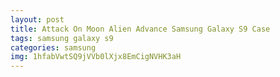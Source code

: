 ```yaml
---
layout: post
title: Attack On Moon Alien Advance Samsung Galaxy S9 Case
tags: samsung galaxy s9
categories: samsung
img: 1hfabVwtSQ9jVVb0lXjx8EmCigNVHK3aH
---
```

